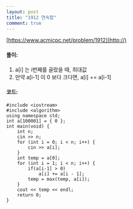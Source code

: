 ```yaml
---
layout: post
title: "1912 연속합"
comment: true
---
```

[https://www.acmicpc.net/problem/1912](http://)

#### **풀이:**
1. a[i] 는 i번째를 골랐을 때, 최대값
2. 만약 a[i-1] 이 0 보다 크다면, a[i] += a[i-1]

#### **코드:**

```
#include <iostream>
#include <algorithm>
using namespace std;
int a[100001] = { 0 };
int main(void) {
	int n;
	cin >> n;
	for (int i = 0; i < n; i++) {
		cin >> a[i];
	}
	int temp = a[0];
	for (int i = 1; i < n; i++) {
		if(a[i-1] > 0)
			a[i] += a[i - 1];
		temp = max(temp, a[i]);
	}
	cout << temp << endl;
	return 0;
}
```

